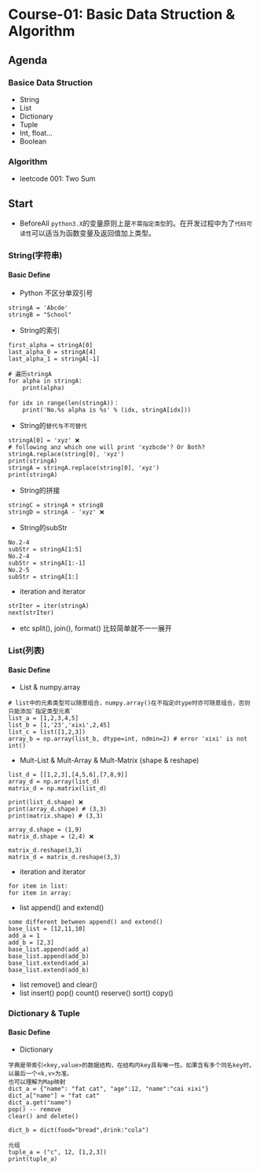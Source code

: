 # Course-01: Basic Data Struction & Algorithm
## Agenda
### Basice Data Struction
* String
* List
* Dictionary
* Tuple
* Int, float...
* Boolean

### Algorithm
* leetcode 001: Two Sum

## Start
* BeforeAll `python3.X`的变量原则上是`不需指定类型`的。在开发过程中为了`代码可读性`可以适当为函数变量及返回值加上类型。

### String(字符串)
#### Basic Define
* Python 不区分单双引号

```
stringA = 'Abcde'
stringB = "School"
```
* String的索引
```
first_alpha = stringA[0]
last_alpha_0 = stringA[4]
last_alpha_1 = stringA[-1]

# 遍历stringA
for alpha in stringA:
    print(alpha)

for idx in range(len(stringA))：
    print('No.%s alpha is %s' % (idx, stringA[idx]))
```
* String的`替代与不可替代`
```
stringA[0] = 'xyz' ❌
# following anz which one will print 'xyzbcde'? Or Both?
stringA.replace(string[0], 'xyz')
print(stringA)
stringA = stringA.replace(string[0], 'xyz')
print(stringA)
```
* String的拼接
```
stringC = stringA + stringB
stringD = stringA - 'xyz' ❌
```
* String的subStr
```
No.2-4
subStr = stringA[1:5]
No.2-4
subStr = stringA[1:-1]
No.2-5
subStr = stringA[1:]
```

* iteration and iterator
```
strIter = iter(stringA)
next(strIter)
```
* etc split(), join(), format() 比较简单就不一一展开


### List(列表)
#### Basic Define
* List & numpy.array
```
# list中的元素类型可以随意组合，numpy.array()在不指定dtype时亦可随意组合，否则只能添加`指定类型元素`
list_a = [1,2,3,4,5]
list_b = [1,'23','xixi',2,45]
list_c = list([1,2,3])
array_b = np.array(list_b, dtype=int, ndmin=2) # error 'xixi' is not int()
```
* Mult-List & Mult-Array & Mult-Matrix (shape & reshape)

```
list_d = [[1,2,3],[4,5,6],[7,8,9]]
array_d = np.array(list_d)
matrix_d = np.matrix(list_d)

print(list_d.shape) ❌
print(array_d.shape) # (3,3)
print(matrix.shape) # (3,3)

array_d.shape = (1,9)
matrix_d.shape = (2,4) ❌

matrix_d.reshape(3,3)
matrix_d = matrix_d.reshape(3,3)
```

* iteration and iterator
```
for item in list:
for item in array:
```

* list append() and extend()
```
some different between append() and extend()
base_list = [12,11,10]
add_a = 1
add_b = [2,3]
base_list.append(add_a)
base_list.append(add_b)
base_list.extend(add_a)
base_list.extend(add_b)
```
* list remove() and clear()
* list insert() pop() count() reserve() sort() copy()

### Dictionary & Tuple
#### Basic Define
* Dictionary
```
字典是带索引<key,value>的数据结构，在结构内key具有唯一性。如果含有多个同名key时，以最后一个<k,v>为准。
也可以理解为Map映射
dict_a = {"name": "fat cat", "age":12, "name":"cai xixi"}
dict_a["name"] = "fat cat"
dict_a.get("name")
pop() -- remove
clear() and delete()

dict_b = dict(food="bread",drink:"cola")

元组
tuple_a = ("c", 12, [1,2,3])
print(tuple_a)
```